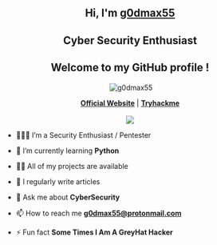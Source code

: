 <h2 align="center">Hi, I'm <a href="https://www.instagram.com/g0dmax55">g0dmax55</a></h2>
<h2 align="center">Cyber Security Enthusiast</h2>
<h2 align="center">Welcome to my GitHub profile !</h2> 
 <p align="center">&nbsp;<img align="center" src="https://github-readme-stats.vercel.app/api?username=g0dmax55&theme=algolia&show_icons=true" alt="g0dmax55"/></p>
</p>                                                                                                              
<p align="center">   <strong><a href="https://g0dmax55.github.io/">Official Website</a></strong> | <strong><a href="https://tryhackme.com/p/g0dmax55">Tryhackme</a></strong>
 </br>
 </br>
 <img src="https://tryhackme-badges.s3.amazonaws.com/g0dmax55.png">

- 👨🏽‍💻 I’m a Security Enthusiast / Pentester
 
- 🌱 I’m currently learning **Python**
 
- 👨‍💻 All of my projects are available
 
- 📝 I regularly write articles
 
- 💬 Ask me about **CyberSecurity**
 
- 📫 How to reach me **g0dmax55@protonmail.com**
 
- ⚡ Fun fact **Some Times I Am A GreyHat Hacker**
 
 
 


  



